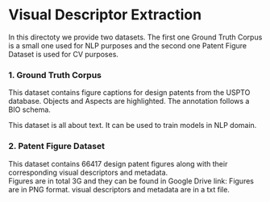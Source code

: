 
Visual Descriptor Extraction
======
In this directoty we provide two datasets. The first one Ground Truth Corpus is a small one used for NLP purposes and the second one Patent Figure Dataset is used for CV purposes.

### 1. Ground Truth Corpus

This dataset contains figure captions for design patents from the USPTO database. Objects and Aspects are highlighted. The annotation follows a BIO schema. <br> 

This dataset is all about text. It can be used to train models in NLP domain.


### 2. Patent Figure Dataset
This dataset contains 66417 design patent figures along with their corresponding visual descriptors and metadata.<br>
Figures are in total 3G and they can be found in Google Drive link:
Figures are in PNG format.
visual descriptors and metadata are in a txt file.
